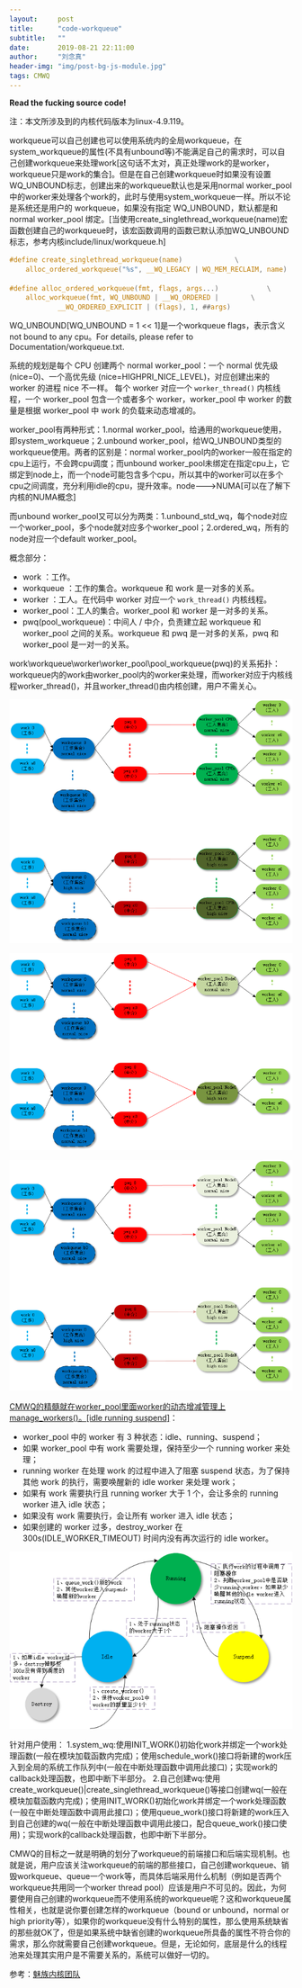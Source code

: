 ```yaml
---
layout:     post
title:      "code-workqueue"
subtitle:   ""
date:       2019-08-21 22:11:00
author:     "刘念真"
header-img: "img/post-bg-js-module.jpg"
tags: CMWQ
---
```


**Read the fucking source code!**

注：本文所涉及到的内核代码版本为linux-4.9.119。

workqueue可以自己创建也可以使用系统内的全局workqueue，在system_workqueue的属性(不具有unbound等)不能满足自己的需求时，可以自己创建workqueue来处理work[这句话不太对，真正处理work的是worker，workqueue只是work的集合]。但是在自己创建workqueue时如果没有设置WQ_UNBOUND标志，创建出来的workqueue默认也是采用normal worker_pool中的worker来处理各个work的，此时与使用system_workqueue一样。所以不论是系统还是用户的 workqueue，如果没有指定 WQ_UNBOUND，默认都是和 normal worker_pool 绑定。[当使用create_singlethread_workqueue(name)宏函数创建自己的workqueue时，该宏函数调用的函数已默认添加WQ_UNBOUND标志，参考内核include/linux/workqueue.h]
```c
#define create_singlethread_workqueue(name)             \
	alloc_ordered_workqueue("%s", __WQ_LEGACY | WQ_MEM_RECLAIM, name)

#define alloc_ordered_workqueue(fmt, flags, args...)            \
	alloc_workqueue(fmt, WQ_UNBOUND | __WQ_ORDERED |        \
			__WQ_ORDERED_EXPLICIT | (flags), 1, ##args)
```
WQ_UNBOUND[WQ_UNBOUND  = 1 << 1]是一个workqueue flags，表示含义not bound to any cpu。For details, please refer to Documentation/workqueue.txt.

系统的规划是每个 CPU 创建两个 normal worker_pool：一个 normal 优先级 (nice=0)、一个高优先级 (nice=HIGHPRI_NICE_LEVEL)，对应创建出来的 worker 的进程 nice 不一样。
每个 worker 对应一个 `worker_thread()` 内核线程，一个 worker_pool 包含一个或者多个 worker，worker_pool 中 worker 的数量是根据 worker_pool 中 work 的负载来动态增减的。

worker_pool有两种形式：1.normal worker_pool，给通用的workqueue使用，即system_workqueue；2.unbound worker_pool，给WQ_UNBOUND类型的workqueue使用。两者的区别是：normal worker_pool内的worker一般在指定的cpu上运行，不会跨cpu调度；而unbound worker_pool未绑定在指定cpu上，它绑定到node上，而一个node可能包含多个cpu，所以其中的worker可以在多个cpu之间调度，充分利用idle的cpu，提升效率。node--->NUMA[可以在了解下内核的NUMA概念]

而unbound worker_pool又可以分为两类：1.unbound_std_wq，每个node对应一个worker_pool，多个node就对应多个worker_pool；2.ordered_wq，所有的node对应一个default worker_pool。

概念部分：
- work ：工作。
- workqueue ：工作的集合。workqueue 和 work 是一对多的关系。
- worker ：工人。在代码中 worker 对应一个 `work_thread()` 内核线程。
- worker_pool：工人的集合。worker_pool 和 worker 是一对多的关系。
- pwq(pool_workqueue)：中间人 / 中介，负责建立起 workqueue 和 worker_pool 之间的关系。workqueue 和 pwq 是一对多的关系，pwq 和 worker_pool 是一对一的关系。

work\workqueue\worker\worker_pool\pool_workqueue(pwq)的关系拓扑：workqueue内的work由worker_pool内的worker来处理，而worker对应于内核线程worker_thread()，并且worker_thread()由内核创建，用户不需关心。

![wq_normal_wq_topology](img\wq_normal_wq_topology.png)

![wq_ordered_wq_topology](img\wq_ordered_wq_topology.png)

![wq_unboundstd_wq_topology](img\wq_unboundstd_wq_topology.png)

<u>CMWQ的精髓就在worker_pool里面worker的动态增减管理上manage_workers()。[idle running suspend]</u>：

- worker_pool 中的 worker 有 3 种状态：idle、running、suspend；
- 如果 worker_pool 中有 work 需要处理，保持至少一个 running worker 来处理；
- running worker 在处理 work 的过程中进入了阻塞 suspend 状态，为了保持其他 work 的执行，需要唤醒新的 idle worker 来处理 work；
- 如果有 work 需要执行且 running worker 大于 1 个，会让多余的 running worker 进入 idle 状态；
- 如果没有 work 需要执行，会让所有 worker 进入 idle 状态；
- 如果创建的 worker 过多，destroy_worker 在 300s(IDLE_WORKER_TIMEOUT) 时间内没有再次运行的 idle worker。

![wq_worker_statusmachine](img\wq_worker_statusmachine.png)

针对用户使用：
1.system_wq:使用INIT_WORK()初始化work并绑定一个work处理函数(一般在模块加载函数内完成)；使用schedule_work()接口将新建的work压入到全局的系统工作队列中(一般在中断处理函数中调用此接口)；实现work的callback处理函数，也即中断下半部分。
2.自己创建wq:使用create_workqueue()|create_singlethread_workqueue()等接口创建wq(一般在模块加载函数内完成)；使用INIT_WORK()初始化work并绑定一个work处理函数(一般在中断处理函数中调用此接口)；使用queue_work()接口将新建的work压入到自己创建的wq(一般在中断处理函数中调用此接口，配合queue_work()接口使用)；实现work的callback处理函数，也即中断下半部分。

CMWQ的目标之一就是明确的划分了workqueue的前端接口和后端实现机制。也就是说，用户应该关注workqueue的前端的那些接口，自己创建workqueue、销毁workqueue、queue一个work等，而具体后端采用什么机制（例如是否两个workqueue共用同一个worker thread pool）应该是用户不可见的。因此，为何要使用自己创建的workqueue而不使用系统的workqueue呢？这和workqueue属性相关，也就是说你要创建怎样的workqueue（bound or unbound，normal or high priority等），如果你的workqueue没有什么特别的属性，那么使用系统缺省的那些就OK了，但是如果系统中缺省创建的workqueue所具备的属性不符合你的需求，那么你就需要自己创建workqueue。但是，无论如何，底层是什么的线程池来处理其实用户是不需要关系的，系统可以做好一切的。

参考：[魅族内核团队](<http://kernel.meizu.com/linux-workqueue.html>)

